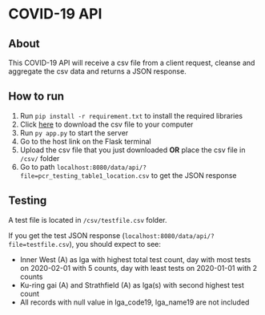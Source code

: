 # COVID-19 API

## About

This COVID-19 API will receive a csv file from a client request, cleanse and aggregate the csv data and returns a JSON response.



## How to run

1. Run `pip install -r requirement.txt` to install the required libraries
2. Click [here](https://data.nsw.gov.au/data/dataset/60616720-3c60-4c52-b499-751f31e3b132/resource/945c6204-272a-4cad-8e33-dde791f5059a/download/pcr_testing_table1_location.csv) to download the csv file to your computer
3. Run `py app.py` to start the server
4. Go to the host link on the Flask terminal
5. Upload the csv file that you just downloaded **OR** place the csv file in `/csv/` folder
6. Go to path `localhost:8080/data/api/?file=pcr_testing_table1_location.csv` to get the JSON response



## Testing

A test file is located in `/csv/testfile.csv` folder. 

If you get the test JSON response (`localhost:8080/data/api/?file=testfile.csv`), you should expect to see:

- Inner West (A) as lga with highest total test count, day with most tests on 2020-02-01 with 5 counts, day with least tests on 2020-01-01 with 2 counts
- Ku-ring gai (A) and Strathfield (A) as lga(s) with second highest test count
- All records with null value in lga_code19, lga_name19 are not included

